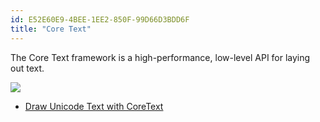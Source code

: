 ```yaml
---
id: E52E60E9-4BEE-1EE2-850F-99D66D3BDD6F
title: "Core Text"
---
```


The Core Text framework is a high-performance, low-level API for laying out
text.

 [ ![](Images/Core_Text.png)](Images/Core_Text.png)

-   [Draw Unicode Text with CoreText](/recipes/ios/graphics_and_drawing/core_text/draw_unicode_text_with_coretext)

